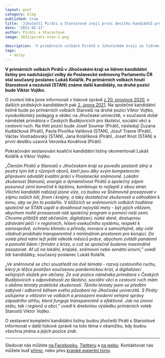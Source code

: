 ```yaml
---
layout: post
category: blog
published: true
title: 'Jihočeští Piráti a Starostové znají první desítku kandidátů pro volby do Poslanecké sněmovny Parlamentu ČR'
date: '2021-02-17'
author: Piráti a Starostové
image: 2021/pirati-stan-2.png

description: 'V primárních volbách Pirátů v Jihočeském kraji se lídrem kandidátní listiny pro nadcházející volby do Poslanecké sněmovny Parlamentu ČR stal současný poslanec Lukáš Kolářík. Po primárních volbách hnutí Starostové a nezávislí (STAN) známe další kandidáty, na druhé pozici bude Viktor Vojtko.'
tags:
  - Volby
---
```

**V primárních volbách Pirátů v Jihočeském kraji se lídrem kandidátní listiny pro nadcházející volby do Poslanecké sněmovny Parlamentu ČR stal současný poslanec Lukáš Kolářík. 
Po primárních volbách hnutí Starostové a nezávislí (STAN) známe další kandidáty, na druhé pozici bude Viktor Vojtko.**

O zvolení lídra jsme informovali v tiskové zprávě [z 20. prosince 2020](https://jihocesky.pirati.cz/tiskove-zpravy/lukas-kolarik-lidr-volby-snemovna/), o dalších 
pirátských kandidátech pak [2. února 2021](https://jihocesky.pirati.cz/tiskove-zpravy/zname-dalsi-kandidaty/). Na společné kandidátní listině bude po primárních volbách Starostů 
na druhé pozici Viktor Vojtko, vysokoškolský pedagog a vědec na Jihočeské univerzitě, v současné době náměstek primátora v Českých Budějovicích pro školství, sociální věci a cestovní ruch. 
Na třetí pozici bude Josef Soumar (Piráti), následují Zuzana Kudláčková (Piráti), Pavla Pivoňka Vaňková (STAN), Júsuf Traore (Piráti), Václav Vostradovský (STAN), 
Jana Koláříková (Piráti), Josef Knot (STAN) a první desítku uzavírá Veronika Kovářová (Piráti).

Pokračování sestavování koaliční kandidátní listiny okomentovali Lukáš Kolářík a Viktor Vojtko.

*„Členům Pirátů a Starostů v Jihočeském kraji se povedlo postavit silný a pestrý tým lidí z různých oborů, kteří jsou díky svým kompetencím připraveni odvádět kvalitní práci v Poslanecké sněmovně. Lokální zkušenost Starostů, energie a dynamičnost Pirátů a společný zájem posunout zemi konečně k lepšímu, kombinuje to nejlepší z obou stran. Všichni kandidáti nabízejí jasné vize, 
co budou ve Sněmovně prosazovat v zájmu našich lidí, firem i krajiny, a taky dostatečné zkušenosti a odhodlání k tomu, aby se jim to podařilo. V blížících se sněmovních 
volbách hodláme společně se STAN uspět a dosáhnout nejvyšší mety - být jejich vítězem, abychom mohli prosazovat náš společný program a pomoci naší zemi. Chceme přiblížit stát občanům, 
digitalizaci, nízké daně, dostupnou zdravotní péči i v regionech, řešení exekučního systému, respekt k samosprávě, ochranu klimatu a přírody, inovace a samozřejmě, aby celé vládnutí probíhalo transparentně 
s minimálním prostorem pro korupci. Do voleb před námi leží  ještě několik měsíců práce, abychom zvládli pandemii a pomohli lidem i firmám z krize, o což se společně budeme maximálně zasazovat. 
Ať už na lokální, krajské, sněmovní nebo senátní úrovni,”* uvedl lídr kandidátky, současný poslanec Lukáš Kolářík.

*„Ve sněmovně se chci soustředit na dvě témata - rozvoj cestovního ruchu, který je těžce postižen současnou pandemickou krizí, a digitalizaci veřejných služeb pro občany. Ze své pozice náměstka primátora 
v Českých Budějovicích s odpovědností za školství, sociální věci a cestovní ruch mám s oběma tématy praktické zkušenosti. Těmito tématy jsem se předtím zabýval i odborně během svého působení na Jihočeské 
univerzitě. S Piráty usilujeme o vítězství ve volbách a prosazení moderní veřejné správy západního střihu, která funguje transparentně a efektivně. Jak na úrovni státu, tak i regionů a obcí,”* 
uvedl k dnešnímu výsledku primárních voleb Starostů Viktor Vojtko.

O sestavení kompletní kandidátní listiny budou jihočeští Piráti s Starostové informovat v další tiskové zprávě na toto téma v okamžiku, kdy budou všechna jména a jejich pozice znát.


<hr>

Sledovat nás můžete 
[na Facebooku](https://www.facebook.com/pirati.jck), 
[Twitteru](https://twitter.com/PiratiJcK) a 
[na webu](https://jihocesky.pirati.cz/). Kontaktovat nás můžete buď [přímo](https://jihocesky.pirati.cz/lide/), 
nebo přes [krajské expertní týmy](https://jihocesky.pirati.cz/pripoj-se/).




 
